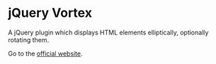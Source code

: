 jQuery Vortex
=============

A jQuery plugin which displays HTML elements elliptically, optionally rotating them.

Go to the [official website](http://vortex.montezuma.it).
